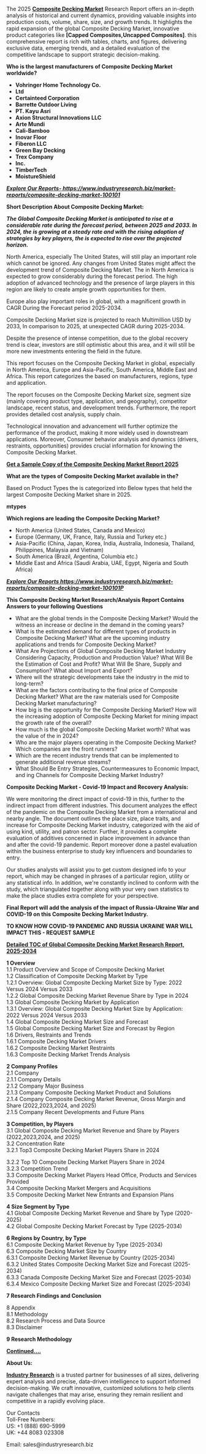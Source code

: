 <p>The 2025&nbsp;<strong><a href="https://www.industryresearch.biz/market-reports/composite-decking-market-100101">Composite Decking Market</a></strong>&nbsp;Research Report offers an in-depth analysis of historical and current dynamics, providing valuable insights into production costs, volume, share, size, and growth trends. It highlights the rapid expansion of the global Composite Decking Market, innovative product categories like&nbsp;<strong>[Capped Composites,Uncapped Composites]</strong>. this comprehensive report is rich with tables, charts, and figures, delivering exclusive data, emerging trends, and a detailed evaluation of the competitive landscape to support strategic decision-making.</p><p><strong>Who is the largest manufacturers of Composite Decking Market worldwide?</strong></p><p><strong><ul><li>Vohringer Home Technology Co.</li><li> Ltd</li><li>Certainteed Corporation</li><li>Barrette Outdoor Living</li><li>PT. Kayu Asri</li><li>Axion Structural Innovations LLC</li><li>Arte Mundi</li><li>Cali-Bamboo</li><li>Inovar Floor</li><li>Fiberon LLC</li><li>Green Bay Decking</li><li>Trex Company</li><li> Inc.</li><li>TimberTech</li><li>MoistureShield</li></ul></strong></p><p><strong><em><a href="https://www.industryresearch.biz/enquiry/request-sample/100101">Explore Our Reports-&nbsp;https://www.industryresearch.biz/market-reports/composite-decking-market-100101</a></em></strong></p><p><strong>Short Description About Composite Decking Market:</strong></p><p><strong><em>The Global Composite Decking Market is anticipated to rise at a considerable rate during the forecast period, between 2025 and 2033. In 2024, the is growing at a steady rate and with the rising adoption of strategies by key players, the is expected to rise over the projected horizon.</em></strong></p><p>North America, especially The United States, will still play an important role which cannot be ignored. Any changes from United States might affect the development trend of Composite Decking Market. The in North America is expected to grow considerably during the forecast period. The high adoption of advanced technology and the presence of large players in this region are likely to create ample growth opportunities for them.</p><p>Europe also play important roles in global, with a magnificent growth in CAGR During the Forecast period 2025-2034.</p><p>Composite Decking Market size is projected to reach Multimillion USD by 2033, In comparison to 2025, at unexpected CAGR during 2025-2034.</p><p>Despite the presence of intense competition, due to the global recovery trend is clear, investors are still optimistic about this area, and it will still be more new investments entering the field in the future.</p><p>This report focuses on the Composite Decking Market in global, especially in North America, Europe and Asia-Pacific, South America, Middle East and Africa. This report categorizes the based on manufacturers, regions, type and application.</p><p>The report focuses on the Composite Decking Market size, segment size (mainly covering product type, application, and geography), competitor landscape, recent status, and development trends. Furthermore, the report provides detailed cost analysis, supply chain.</p><p>Technological innovation and advancement will further optimize the performance of the product, making it more widely used in downstream applications. Moreover, Consumer behavior analysis and dynamics (drivers, restraints, opportunities) provides crucial information for knowing the Composite Decking Market.</p><p><strong><a href="https://www.industryresearch.biz/enquiry/request-sample/100101">Get a Sample Copy of the Composite Decking Market Report 2025</a></strong></p><p><strong>What are the types of Composite Decking Market available in the?</strong></p><p>Based on Product Types the is categorized into Below types that held the largest Composite Decking Market share in 2025.</p><p><strong>mtypes</strong></p><p><strong>Which regions are leading the Composite Decking Market?</strong></p><ul><li>North America (United States, Canada and Mexico)</li><li>Europe (Germany, UK, France, Italy, Russia and Turkey etc.)</li><li>Asia-Pacific (China, Japan, Korea, India, Australia, Indonesia, Thailand, Philippines, Malaysia and Vietnam)</li><li>South America (Brazil, Argentina, Columbia etc.)</li><li>Middle East and Africa (Saudi Arabia, UAE, Egypt, Nigeria and South Africa)</li></ul><p><strong><em><a href="https://www.industryresearch.biz/market-reports/composite-decking-market-100101">Explore Our Reports https://www.industryresearch.biz/market-reports/composite-decking-market-100101P</a></em></strong></p><p><strong>This Composite Decking Market Research/Analysis Report Contains Answers to your following Questions</strong></p><ul><li>What are the global trends in the Composite Decking Market? Would the witness an increase or decline in the demand in the coming years?</li><li>What is the estimated demand for different types of products in Composite Decking Market? What are the upcoming industry applications and trends for Composite Decking Market?</li><li>What Are Projections of Global Composite Decking Market Industry Considering Capacity, Production and Production Value? What Will Be the Estimation of Cost and Profit? What Will Be Share, Supply and Consumption? What about Import and Export?</li><li>Where will the strategic developments take the industry in the mid to long-term?</li><li>What are the factors contributing to the final price of Composite Decking Market? What are the raw materials used for Composite Decking Market manufacturing?</li><li>How big is the opportunity for the Composite Decking Market? How will the increasing adoption of Composite Decking Market for mining impact the growth rate of the overall?</li><li>How much is the global Composite Decking Market worth? What was the value of the in 2024?</li><li>Who are the major players operating in the Composite Decking Market? Which companies are the front runners?</li><li>Which are the recent industry trends that can be implemented to generate additional revenue streams?</li><li>What Should Be Entry Strategies, Countermeasures to Economic Impact, and ing Channels for Composite Decking Market Industry?</li></ul><p><strong>Composite Decking Market - Covid-19 Impact and Recovery Analysis:</strong></p><p>We were monitoring the direct impact of covid-19 in this, further to the indirect impact from different industries. This document analyzes the effect of the pandemic on the Composite Decking Market from a international and nearby angle. The document outlines the place size, place traits, and increase for Composite Decking Market industry, categorized with the aid of using kind, utility, and patron sector. Further, it provides a complete evaluation of additives concerned in place improvement in advance than and after the covid-19 pandemic. Report moreover done a pastel evaluation within the business enterprise to study key influencers and boundaries to entry.</p><p>Our studies analysts will assist you to get custom designed info to your report, which may be changed in phrases of a particular region, utility or any statistical info. In addition, we're constantly inclined to conform with the study, which triangulated together along with your very own statistics to make the place studies extra complete for your perspective.</p><p><strong>Final Report will add the analysis of the impact of Russia-Ukraine War and COVID-19 on this Composite Decking Market Industry.</strong></p><p><strong>TO KNOW HOW COVID-19 PANDEMIC AND RUSSIA UKRAINE WAR WILL IMPACT THIS - REQUEST SAMPLE</strong></p><p><strong><a href="https://www.industryresearch.biz/market-reports/composite-decking-market-100101">Detailed TOC of Global Composite Decking Market Research Report, 2025-2034</a></strong></p><p><strong>1 Overview</strong><br /> 1.1 Product Overview and Scope of Composite Decking Market<br /> 1.2 Classification of Composite Decking Market by Type<br /> 1.2.1 Overview: Global Composite Decking Market Size by Type: 2022 Versus 2024 Versus 2033<br /> 1.2.2 Global Composite Decking Market Revenue Share by Type in 2024<br /> 1.3 Global Composite Decking Market by Application<br /> 1.3.1 Overview: Global Composite Decking Market Size by Application: 2022&nbsp;Versus 2024 Versus 2033<br /> 1.4 Global Composite Decking Market Size and Forecast<br /> 1.5 Global Composite Decking Market Size and Forecast by Region<br /> 1.6 Drivers, Restraints and Trends<br /> 1.6.1 Composite Decking Market Drivers<br /> 1.6.2 Composite Decking Market Restraints<br /> 1.6.3 Composite Decking Market Trends Analysis</p><p><strong>2 Company Profiles</strong><br /> 2.1 Company<br /> 2.1.1 Company Details<br /> 2.1.2 Company Major Business<br /> 2.1.3 Company Composite Decking Market Product and Solutions<br /> 2.1.4 Company Composite Decking Market Revenue, Gross Margin and Share (2022,2023,2024, and 2025)<br /> 2.1.5 Company Recent Developments and Future Plans</p><p><strong>3 Competition, by Players</strong><br /> 3.1 Global Composite Decking Market Revenue and Share by Players (2022,2023,2024, and 2025)<br /> 3.2 Concentration Rate<br /> 3.2.1 Top3 Composite Decking Market Players Share in 2024</p><p>3.2.2 Top 10 Composite Decking Market Players Share in 2024<br /> 3.2.3 Competition Trend<br /> 3.3 Composite Decking Market Players Head Office, Products and Services Provided<br /> 3.4 Composite Decking Market Mergers and Acquisitions<br /> 3.5 Composite Decking Market New Entrants and Expansion Plans</p><p><strong>4 Size Segment by Type</strong><br /> 4.1 Global Composite Decking Market Revenue and Share by Type (2020-2025)<br /> 4.2 Global Composite Decking Market Forecast by Type (2025-2034)</p><p><strong>6 Regions by Country, by Type</strong><br /> 6.1 Composite Decking Market Revenue by Type (2025-2034)<br /> 6.3 Composite Decking Market Size by Country<br /> 6.3.1 Composite Decking Market Revenue by Country (2025-2034)<br /> 6.3.2 United States Composite Decking Market Size and Forecast (2025-2034)<br /> 6.3.3 Canada Composite Decking Market Size and Forecast (2025-2034)<br /> 6.3.4 Mexico Composite Decking Market Size and Forecast (2025-2034)</p><p><strong>7 Research Findings and Conclusion</strong></p><p>8 Appendix<br /> 8.1 Methodology<br /> 8.2 Research Process and Data Source<br /> 8.3 Disclaimer</p><p><strong>9 Research Methodology</strong></p><p><strong><a href="https://www.industryresearch.biz/market-reports/composite-decking-market-100101">Continued&hellip;.</a></strong></p><p><strong>About Us:</strong></p><p><strong><a href="https://www.industryresearch.biz/">Industry Research</a></strong>&nbsp;is a trusted partner for businesses of all sizes, delivering expert analysis and precise, data-driven intelligence to support informed decision-making. We craft innovative, customized solutions to help clients navigate challenges that may arise, ensuring they remain resilient and competitive in a rapidly evolving place.</p><p>Our Contacts<br /> Toll-Free Numbers:<br /> US: +1 (888) 690-5999<br /> UK: +44 8083 023308</p><p>Email: sales@industryresearch.biz</p>
